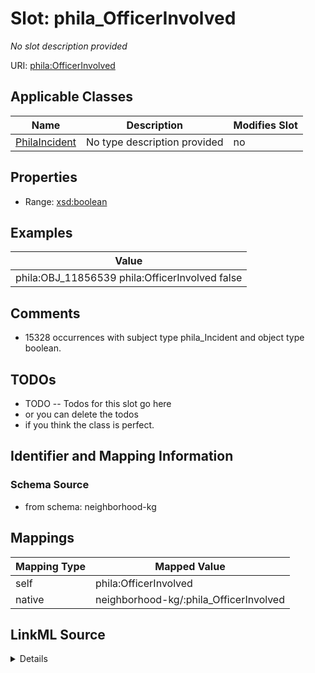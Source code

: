 

# Slot: phila_OfficerInvolved


_No slot description provided_





URI: [phila:OfficerInvolved](https://metadata.phila.gov/OfficerInvolved)



<!-- no inheritance hierarchy -->





## Applicable Classes

| Name | Description | Modifies Slot |
| --- | --- | --- |
| [PhilaIncident](../classes/PhilaIncident.md) | No type description provided |  no  |







## Properties

* Range: [xsd:boolean](xsd:boolean)






## Examples

| Value |
| --- |
| phila:OBJ_11856539 phila:OfficerInvolved false |

## Comments

* 15328 occurrences with subject type phila_Incident and object type boolean.

## TODOs

* TODO -- Todos for this slot go here
* or you can delete the todos
* if you think the class is perfect.

## Identifier and Mapping Information







### Schema Source


* from schema: neighborhood-kg




## Mappings

| Mapping Type | Mapped Value |
| ---  | ---  |
| self | phila:OfficerInvolved |
| native | neighborhood-kg/:phila_OfficerInvolved |




## LinkML Source

<details>
```yaml
name: phila_OfficerInvolved
description: No slot description provided
todos:
- TODO -- Todos for this slot go here
- or you can delete the todos
- if you think the class is perfect.
comments:
- 15328 occurrences with subject type phila_Incident and object type boolean.
examples:
- value: phila:OBJ_11856539 phila:OfficerInvolved false
from_schema: neighborhood-kg
rank: 1000
slot_uri: phila:OfficerInvolved
alias: phila_OfficerInvolved
domain_of:
- phila_Incident
range: boolean

```
</details>